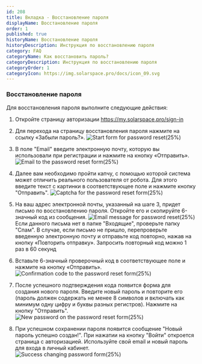 ```yaml
---
id: 208
title: Вкладка - Восстановление пароля
displayName: Восстановление пароля
order: 1
published: true
historyName: Восстановление пароля
historyDescription: Инструкция по восстановлению пароля
category: FAQ
categoryName: Как восстановить пароль?
categoryDescription: Инструкция по восстановлению пароля
categoryOrder: 1
categoryIcon: https://img.solarspace.pro/docs/icon_09.svg
---
```


### Восстановление пароля
Для восстановления пароля выполните следующие действия:

1. Откройте страницу авторизации https://my.solarspace.pro/sign-in 

2. Для перехода на страницу восстановления пароля нажмите на ссылку «Забыли пароль?».
![Start form for password reset(25%)](https://img.solarspace.pro/docs/rst-pass-start-form.jpg)
3. В поле "Email" введите электронную почту, которую вы использовали при регистрации и нажмите на кнопку «Отправить».
![Email to the password reset form(25%)](https://img.solarspace.pro/docs/rst-pass-enter-email.jpg)
4. Далее вам необходимо пройти капчу, с помощью которой система может отличить реального пользователя от робота. Для этого введите текст с картинки в соответствующее поле и нажмите кнопку "Отправить". 
![Captcha for the password reset form(25%)](https://img.solarspace.pro/docs/rst-pass-captcha.jpg)
5. На ваш адрес электронной почты, указанный на шаге 3, придет письмо по восстановлению пароля. Откройте его и скопируйте 6-значный код из сообщения. 
![Email message for password reset(25%)](https://img.solarspace.pro/docs/rst-pass-email-message.jpg)
Если данного письма нет в папке "Входящие", проверьте папку "Спам".
В случае, если письмо не пришло, перепроверьте введенную электронную почту и отправьте код повторно, нажав на кнопку «Повторить отправку». Запросить повторный код можно 1 раз в 60 секунд
6. Вставьте 6-значный проверочный код в соответствующее поле и нажмите на кнопку «Отправить».
![Confirmation code to the password reset form(25%)](https://img.solarspace.pro/docs/rst-pass-confirmation-code.jpg)
7. После успешного подтверждения кода появится форма для создания нового пароля. Введите новый пароль и повторите его (пароль должен содержать не менее 8 символов и включать как минимум одну цифру и буквы разных регистров).
Нажмите на кнопку "Отправить".
![New password on the password reset form(25%)](https://img.solarspace.pro/docs/rst-pass-creation-new-password.jpg)
8. При успешном сохранении пароля появится сообщение "Новый пароль успешно создан!". При нажатии на кнопку "Войти" откроется страница с авторизацией. Используйте свой email и новый пароль для входа в личный кабинет.
![Success changing password form(25%)](https://img.solarspace.pro/docs/rst-pass-success-changing-password.jpg)